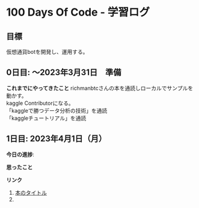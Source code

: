 # 100 Days Of Code - 学習ログ

## 目標
仮想通貨botを開発し、運用する。

## 0日目: ～2023年3月31日　準備
**これまでにやってきたこと**
richmanbtcさんの本を通読しローカルでサンプルを動かす。  
kaggle Contributorになる。  
「kaggleで勝つデータ分析の技術」を通読  
「kaggleチュートリアル」を通読  

## 1日目: 2023年4月1日（月）

**今日の進捗**: 

**思ったこと** 

**リンク**
1. [本のタイトル](URL)
2. []()
